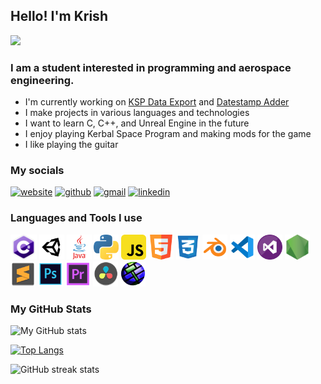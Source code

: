## Hello! I'm Krish

![](https://visitor-badge.laobi.icu/badge?page_id=kna27.kna27)

### I am a student interested in programming and aerospace engineering.

- I'm currently working on [KSP Data Export](https://github.com/kna27/ksp-data-export) and [Datestamp Adder](https://github.com/kna27/datestamp-adder)
- I make projects in various languages and technologies
- I want to learn C, C++, and Unreal Engine in the future
- I enjoy playing Kerbal Space Program and making mods for the game
- I like playing the guitar

### My socials

[<img src='https://cdn.jsdelivr.net/npm/simple-icons@3.0.1/icons/icloud.svg' alt='website' height='40'>](https://kna27.github.io)
[<img src='https://cdn.jsdelivr.net/npm/simple-icons@3.0.1/icons/github.svg' alt='github' height='40'>](https://github.com/kna27)
[<img src='https://cdn.jsdelivr.net/npm/simple-icons@3.0.1/icons/gmail.svg' alt='gmail' height='40'>](mailto:krisharora27@gmail.com)
[<img src='https://cdn.jsdelivr.net/npm/simple-icons@3.0.1/icons/linkedin.svg' alt='linkedin' height='40'>](https://www.linkedin.com/in/krish-arora-33144820b/)
<br>

### Languages and Tools I use
[<img src='https://github.com/kna27/kna27/blob/3c8efda5b5255a50818fcecb7264cbdee4b448f2/icons/c%23.png' alt='c#' height='40'>]()
[<img src='https://github.com/kna27/kna27/blob/3c8efda5b5255a50818fcecb7264cbdee4b448f2/icons/unity.png' alt='unity' height='40'>]()
[<img src='https://github.com/kna27/kna27/blob/3c8efda5b5255a50818fcecb7264cbdee4b448f2/icons/java.png' alt='java' height='40'>]()
[<img src='https://github.com/kna27/kna27/blob/3c8efda5b5255a50818fcecb7264cbdee4b448f2/icons/python.png' alt='python' height='40'>]()
[<img src='https://github.com/kna27/kna27/blob/3c8efda5b5255a50818fcecb7264cbdee4b448f2/icons/js.png' alt='javascript' height='40'>]()
[<img src='https://github.com/kna27/kna27/blob/3c8efda5b5255a50818fcecb7264cbdee4b448f2/icons/html.png' alt='html' height='40'>]()
[<img src='https://github.com/kna27/kna27/blob/3c8efda5b5255a50818fcecb7264cbdee4b448f2/icons/css.png' alt='css' height='40'>]()
[<img src='https://github.com/kna27/kna27/blob/3c8efda5b5255a50818fcecb7264cbdee4b448f2/icons/blender.png' alt='blender' height='40'>]()
[<img src='https://github.com/kna27/kna27/blob/3c8efda5b5255a50818fcecb7264cbdee4b448f2/icons/vscode.png' alt='vscode' height='40'>]()
[<img src='https://github.com/kna27/kna27/blob/3c8efda5b5255a50818fcecb7264cbdee4b448f2/icons/visualstudio.png' alt='visualstudio' height='40'>]()
[<img src='https://github.com/kna27/kna27/blob/3c8efda5b5255a50818fcecb7264cbdee4b448f2/icons/nodejs.png' alt='nodejs' height='40'>]()
[<img src='https://github.com/kna27/kna27/blob/3c8efda5b5255a50818fcecb7264cbdee4b448f2/icons/sublime.png' alt='sublime' height='40'>]()
[<img src='https://github.com/kna27/kna27/blob/3c8efda5b5255a50818fcecb7264cbdee4b448f2/icons/photoshop.png' alt='photoshop' height='40'>]()
[<img src='https://github.com/kna27/kna27/blob/3c8efda5b5255a50818fcecb7264cbdee4b448f2/icons/premiere.png' alt='premiere' height='40'>]()
[<img src='https://github.com/kna27/kna27/blob/3c8efda5b5255a50818fcecb7264cbdee4b448f2/icons/resolve.png' alt='resolve' height='40'>]()
[<img src='https://github.com/kna27/kna27/blob/3c8efda5b5255a50818fcecb7264cbdee4b448f2/icons/hammer.png' alt='hammereditor' height='40'>]()

### My GitHub Stats
![My GitHub stats](https://github-readme-stats.vercel.app/api?username=kna27&show_icons=true&count_private=true)

[![Top Langs](https://github-readme-stats.vercel.app/api/top-langs/?username=kna27)](https://github.com/anuraghazra/github-readme-stats)

![GitHub streak stats](https://github-readme-streak-stats.herokuapp.com/?user=kna27)  
